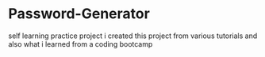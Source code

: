 # Password-Generator
self learning practice project
i created this project from various tutorials and also what i learned from a coding bootcamp
